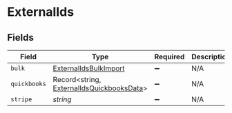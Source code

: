 # ExternalIds


## Fields

| Field                                                                                         | Type                                                                                          | Required                                                                                      | Description                                                                                   |
| --------------------------------------------------------------------------------------------- | --------------------------------------------------------------------------------------------- | --------------------------------------------------------------------------------------------- | --------------------------------------------------------------------------------------------- |
| `bulk`                                                                                        | [ExternalIdsBulkImport](../../models/shared/externalidsbulkimport.md)                         | :heavy_minus_sign:                                                                            | N/A                                                                                           |
| `quickbooks`                                                                                  | Record<string, [ExternalIdsQuickbooksData](../../models/shared/externalidsquickbooksdata.md)> | :heavy_minus_sign:                                                                            | N/A                                                                                           |
| `stripe`                                                                                      | *string*                                                                                      | :heavy_minus_sign:                                                                            | N/A                                                                                           |